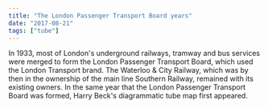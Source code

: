 ```yaml
---
title: "The London Passenger Transport Board years"
date: "2017-08-21"
tags: ["tube"]
---
```


In 1933, most of London's underground railways, tramway and bus services were merged to form the London Passenger Transport Board, which used the London Transport brand. The Waterloo & City Railway, which was by then in the ownership of the main line Southern Railway, remained with its existing owners. In the same year that the London Passenger Transport Board was formed, Harry Beck's diagrammatic tube map first appeared.
